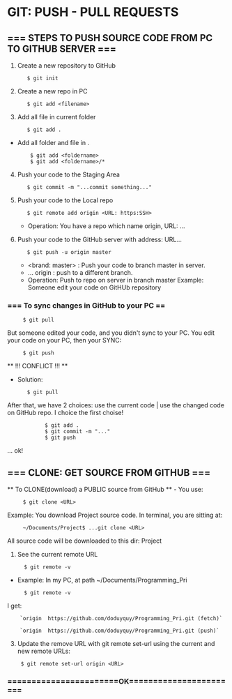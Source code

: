 # GIT: PUSH - PULL REQUESTS

##  === STEPS TO PUSH SOURCE CODE FROM PC TO GITHUB SERVER ===
1. Create a new repository to GitHub

          $ git init  
   
2. Create a new repo in PC
   
          $ git add <filename>  
   
3. Add all file in current folder

          $ git add .  
        
- Add all folder and file in <foldername>.

          $ git add <foldername>  
          $ git add <foldername>/*  
        
4. Push your code to the Staging Area

          $ git commit -m "...commit something..."  
   
5. Push your code to the Local repo
   
          $ git remote add origin <URL: https:SSH>  
   - Operation: You have a repo which name origin, URL: ...

6. Push your code to the GitHub server with address: URL...
   
          $ git push -u origin master 
   
   - <brand: master> : Push your code to branch master in server.
   - ... origin <differentBranch> : push to a different branch.
   + Operation: Push to repo on server in branch master
     Example:         Someone edit your code on GitHUb repository

### === To sync changes in GitHub to your PC ==
       
         $ git pull 

But someone edited your code, and you didn't sync to your PC. 
You edit your code on your PC, then your SYNC: 
        
         $ git push 
        
** !!! CONFLICT !!! **

- Solution: 

         $ git pull 
        
After that, we have 2 choices: use the current code | use the changed code on GitHub repo.
        I choice the first choise!
        
                $ git add .
                $ git commit -m "..."
                $ git push

 ... ok!
## === CLONE: GET SOURCE FROM GITHUB ===
** To CLONE(download) a PUBLIC source from GitHub **
        - You use: 
        
         $ git clone <URL> 
        
Example: You download Project source code. In terminal, you are sitting at: 

         ~/Documents/Project$ ...git clone <URL> 
                
All source code will be downloaded to this dir: Project
1. See the current remote URL

         $ git remote -v 
   
- Example: In my PC, at path ~/Documents/Programming_Pri
   
        $ git remote -v
     
I get:
     
        `origin  https://github.com/doduyquy/Programming_Pri.git (fetch)`
        
        `origin  https://github.com/doduyquy/Programming_Pri.git (push)`        
        
3. Update the remove URL with git remote set-url using the current and new remote URLs:

        $ git remote set-url origin <URL>

### =======================OK=======================
     




        
